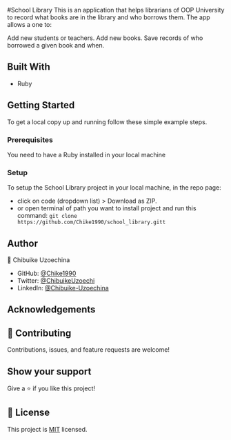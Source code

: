 #School Library
This is an application that helps librarians of OOP University to record what books are in the library and who borrows them. The app allows a one to:

Add new students or teachers.
Add new books.
Save records of who borrowed a given book and when.


## Built With

- Ruby

## Getting Started

To get a local copy up and running follow these simple example steps.

### Prerequisites

You need to have a Ruby installed in your local machine

### Setup

To setup the School Library project in your local machine, in the repo page: 
- click on code (dropdown list) > Download as ZIP.
- or open terminal of path you want to install project and run this command:
`git clone https://github.com/Chike1990/school_library.gitt`


## Author

👤 Chibuike Uzoechina

- GitHub: [@Chike1990](https://github.com/Chike1990)
- Twitter: [@ChibuikeUzoechi](https://twitter.com/ChibuikeUzoechi)
- LinkedIn: [@Chibuike-Uzoechina](https://www.linkedin.com/in/chibuike-uzoechina-630857102)


## Acknowledgements


## 🤝 Contributing

Contributions, issues, and feature requests are welcome!

## Show your support

Give a ⭐️ if you like this project!

## 📝 License

This project is [MIT](./LICENSE) licensed.
